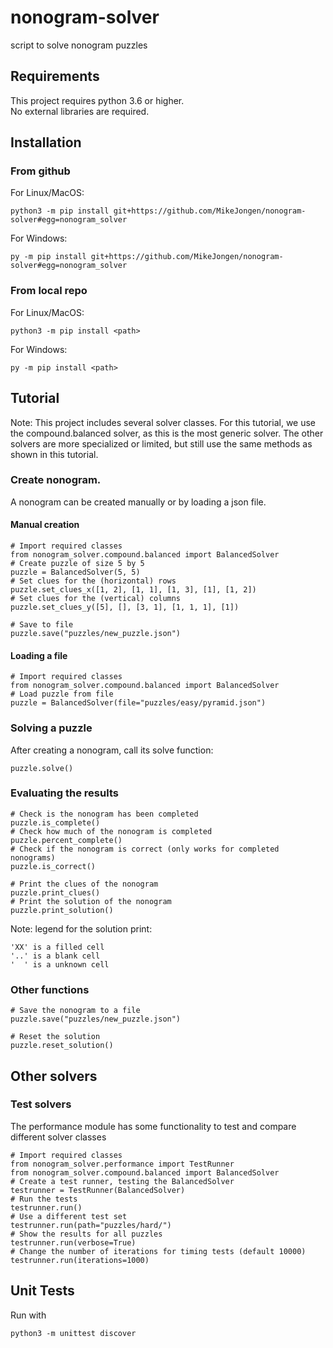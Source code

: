 # nonogram-solver
script to solve nonogram puzzles

## Requirements
This project requires python 3.6 or higher.  
No external libraries are required.

## Installation
### From github
For Linux/MacOS:
```
python3 -m pip install git+https://github.com/MikeJongen/nonogram-solver#egg=nonogram_solver
```

For Windows:
```
py -m pip install git+https://github.com/MikeJongen/nonogram-solver#egg=nonogram_solver
```

### From local repo
For Linux/MacOS:
```
python3 -m pip install <path>
```

For Windows:
```
py -m pip install <path>
```

## Tutorial
Note: This project includes several solver classes. For this tutorial, we use 
the compound.balanced solver, as this is the most generic solver. The other solvers
are more specialized or limited, but still use the same methods as shown
in this tutorial. 

### Create nonogram.
A nonogram can be created manually or by loading a json file.
#### Manual creation
```
# Import required classes
from nonogram_solver.compound.balanced import BalancedSolver
# Create puzzle of size 5 by 5
puzzle = BalancedSolver(5, 5)
# Set clues for the (horizontal) rows
puzzle.set_clues_x([1, 2], [1, 1], [1, 3], [1], [1, 2])
# Set clues for the (vertical) columns
puzzle.set_clues_y([5], [], [3, 1], [1, 1, 1], [1])

# Save to file
puzzle.save("puzzles/new_puzzle.json")
```

#### Loading a file
```
# Import required classes
from nonogram_solver.compound.balanced import BalancedSolver
# Load puzzle from file
puzzle = BalancedSolver(file="puzzles/easy/pyramid.json")
```

### Solving a puzzle
After creating a nonogram, call its solve function:
```
puzzle.solve()
```

### Evaluating the results
```
# Check is the nonogram has been completed
puzzle.is_complete()
# Check how much of the nonogram is completed
puzzle.percent_complete()
# Check if the nonogram is correct (only works for completed nonograms)
puzzle.is_correct()

# Print the clues of the nonogram
puzzle.print_clues()
# Print the solution of the nonogram
puzzle.print_solution()
```

Note: legend for the solution print:  
```
'XX' is a filled cell  
'..' is a blank cell  
'  ' is a unknown cell  
```

### Other functions
```
# Save the nonogram to a file
puzzle.save("puzzles/new_puzzle.json")

# Reset the solution
puzzle.reset_solution()
```

## Other solvers
### Test solvers
The performance module has some functionality to test and compare different solver classes
```
# Import required classes
from nonogram_solver.performance import TestRunner
from nonogram_solver.compound.balanced import BalancedSolver
# Create a test runner, testing the BalancedSolver
testrunner = TestRunner(BalancedSolver)
# Run the tests
testrunner.run()
# Use a different test set
testrunner.run(path="puzzles/hard/")
# Show the results for all puzzles
testrunner.run(verbose=True)
# Change the number of iterations for timing tests (default 10000)
testrunner.run(iterations=1000)
```

## Unit Tests
Run with
```
python3 -m unittest discover
```